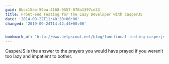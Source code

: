 ```yaml
---
guid: 8bcc15eb-59ba-4168-9557-070a1397ce33
title: Front-end Testing for the Lazy Developer with CasperJS
date: '2014-09-22T11:40:20+00:00'
changed: '2019-09-24T14:42:44+00:00'


bookmark_of: 'http://www.helpscout.net/blog/functional-testing-casperjs/'
---
```



CasperJS is the answer to the prayers you would have prayed if you weren’t too lazy and impatient to bother.
